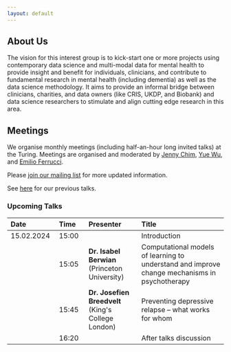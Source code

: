 ```yaml
---
layout: default
---
```


## About Us

The vision for this interest group is to kick-start one or more projects using contemporary data science and multi-modal data for mental health to provide insight and benefit for individuals, clinicians, and contribute to fundamental research in mental health (including dementia) as well as the data science methodology. It aims to provide an informal bridge between clinicians, charities, and data owners (like CRIS, UKDP, and Biobank) and data science researchers to stimulate and align cutting edge research in this area.


## Meetings
We organise monthly meetings (including half-an-hour long invited talks) at the Turing. Meetings are organised and moderated by [Jenny Chim](https://j-chim.github.io/), [Yue Wu](https://datasig.ac.uk/people/yue-wu), and [Emilio Ferrucci](https://people.maths.ox.ac.uk/rossiferrucc/). 

Please [join our mailing list](https://forms.office.com/e/N0SaJbSnek) for more updated information.

See [here](/meetings.html) for our previous talks.

### Upcoming Talks

| <img width=100/> Date      | <img width=80/>Time   |<img width=250/> Presenter | <img width=800/>Title |
|:-----------|:---------|:-----------------|:------|
| 15.02.2024 | 15:00    |                  | Introduction |
|| 15:05 | **Dr. Isabel Berwian** <br> (Princeton University) | Computational models of learning to understand and improve change mechanisms in psychotherapy |
|            | 15:45 | **Dr. Josefien Breedvelt** <br> (King's College London)       | Preventing depressive relapse – what works for whom |
|            | 16:20 |                     | After talks discussion |

